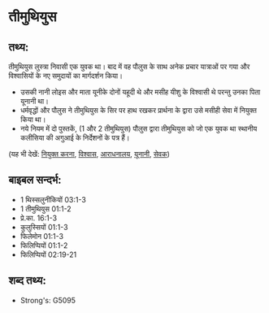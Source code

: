 # तीमुथियुस #

## तथ्य: ##

तीमुथियुस लुस्त्रा निवासी एक युवक था। बाद में वह पौलुस के साथ अनेक प्रचार यात्राओं पर गया और विश्वासियों के नए समुदायों का मार्गदर्शन किया।

* उसकी नानी लोइस और माता यूनीके दोनों यहूदी थे और मसीह यीशु के विश्वासी थे परन्तु उनका पिता यूनानी था।
* धर्मवृद्धों और पौलुस ने तीमुथियुस के सिर पर हाथ रखकर प्रार्थना के द्वारा उसे मसीही सेवा में नियुक्त किया था।
* नये नियम में दो पुस्तकें, (1 और 2 तीमुथियुस) पौलुस द्वारा तीमुथियुस को जो एक युवक था स्थानीय कलीसिया की अगुआई के निर्देशनों के पत्र हैं।

(यह भी देखें: [नियुक्त करना](../appoint.md), [विश्वास](../believer.md), [आराधनालय](../church.md), [यूनानी](../greek.md), [सेवक](../minister.md))

## बाइबल सन्दर्भ: ##

* 1 थिस्सलुनीकियों 03:1-3
* 1 तीमुथियुस 01:1-2
* प्रे.का. 16:1-3
* कुलुस्सियों 01:1-3
* फिलेमोन 01:1-3
* फिलिप्पियों 01:1-2
* फिलिप्पियों 02:19-21

## शब्द तथ्य: ##

* Strong's: G5095
